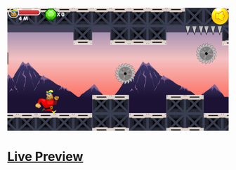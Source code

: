 ![Screenshot](https://github.com/Kallpolo/Game-robrunner/blob/main/demo.jpg)

# [Live Preview](https://kallpolo.github.io/Game-robrunner/)
